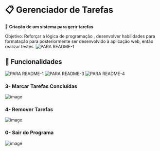 # 📋 Gerenciador de Tarefas

📌 **Criação de um sistema para gerir tarefas**

Objetivo: Reforçar a lógica de programação , desenvolver habilidades para formatação para posteriormente ser desenvolvido à aplicação web, então realizar testes.
![PARA README-1](https://github.com/user-attachments/assets/d969d403-0f29-41e3-9e29-65dc6157c2f6)

## 📌 Funcionalidades
![PARA README-1](https://github.com/user-attachments/assets/49515176-e0a4-40c3-9759-7d908fcaba57)
![PARA README-3](https://github.com/user-attachments/assets/7f0faa49-681d-4310-bee4-db77deedefff)
![PARA README-4](https://github.com/user-attachments/assets/5c1d3b63-1258-4443-9f8b-bd367b4d9990)



### 3- Marcar Tarefas Concluídas

![image](https://github.com/user-attachments/assets/868bab0f-ff4c-4552-999b-71d95815ec29)

### 4- Remover Tarefas

![image](https://github.com/user-attachments/assets/a4d43b22-0c90-4ce5-b1c7-686f81b3468f)

### 0- Sair do Programa

![image](https://github.com/user-attachments/assets/e1045b50-dc36-4997-b42f-4eb0095a8f9a)


